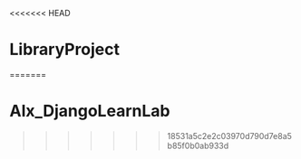 <<<<<<< HEAD
# LibraryProject 
=======
# Alx_DjangoLearnLab
>>>>>>> 18531a5c2e2c03970d790d7e8a5b85f0b0ab933d

